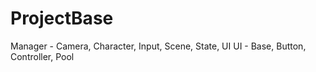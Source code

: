 # ProjectBase
 Manager - Camera, Character, Input, Scene, State, UI
 UI - Base, Button, Controller, Pool
